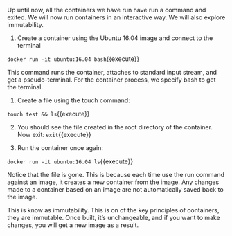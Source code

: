 Up until now, all the containers we have run have run a command and exited. We will now run containers in an interactive way. We will also explore immutability.

1) Create a container using the Ubuntu 16.04 image and connect to the terminal

`docker run -it ubuntu:16.04 bash`{{execute}}

This command runs the container, attaches to standard input stream, and get a pseudo-terminal. For the container process, we specify bash to get the terminal.

1)  Create a file using the touch command:

`touch test && ls`{{execute}}

2) You should see the file created in the root directory of the container. Now exit: `exit`{{execute}}

3) Run the container once again:

`docker run -it ubuntu:16.04 ls`{{execute}}

Notice that the file is gone. This is because each time use the run command against an image, it creates a new container from the image. Any changes made to a container based on an image are not automatically saved back to the image.

This is know as immutability. This is on of the key principles of containers, they are immutable. Once built, it’s unchangeable, and if you want to make changes, you will get a new image as a result.
